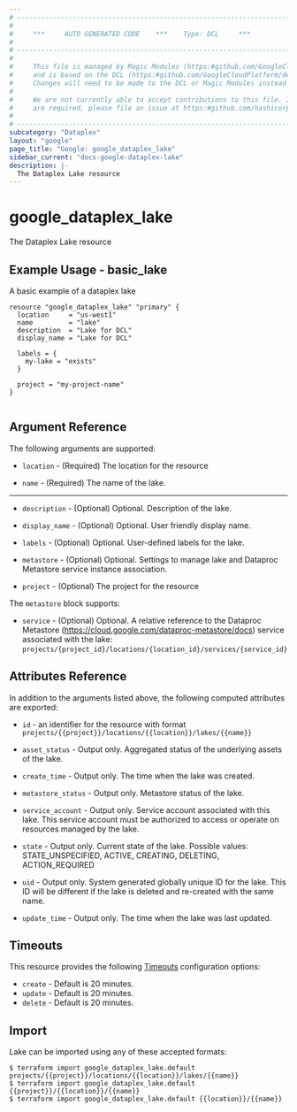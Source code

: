 ```yaml
---
# ----------------------------------------------------------------------------
#
#     ***     AUTO GENERATED CODE    ***    Type: DCL     ***
#
# ----------------------------------------------------------------------------
#
#     This file is managed by Magic Modules (https:#github.com/GoogleCloudPlatform/magic-modules)
#     and is based on the DCL (https:#github.com/GoogleCloudPlatform/declarative-resource-client-library).
#     Changes will need to be made to the DCL or Magic Modules instead of here.
#
#     We are not currently able to accept contributions to this file. If changes
#     are required, please file an issue at https:#github.com/hashicorp/terraform-provider-google/issues/new/choose
#
# ----------------------------------------------------------------------------
subcategory: "Dataplex"
layout: "google"
page_title: "Google: google_dataplex_lake"
sidebar_current: "docs-google-dataplex-lake"
description: |-
  The Dataplex Lake resource
---
```


# google_dataplex_lake

The Dataplex Lake resource

## Example Usage - basic_lake
A basic example of a dataplex lake
```hcl
resource "google_dataplex_lake" "primary" {
  location     = "us-west1"
  name         = "lake"
  description  = "Lake for DCL"
  display_name = "Lake for DCL"

  labels = {
    my-lake = "exists"
  }

  project = "my-project-name"
}


```

## Argument Reference

The following arguments are supported:

* `location` -
  (Required)
  The location for the resource
  
* `name` -
  (Required)
  The name of the lake.
  


- - -

* `description` -
  (Optional)
  Optional. Description of the lake.
  
* `display_name` -
  (Optional)
  Optional. User friendly display name.
  
* `labels` -
  (Optional)
  Optional. User-defined labels for the lake.
  
* `metastore` -
  (Optional)
  Optional. Settings to manage lake and Dataproc Metastore service instance association.
  
* `project` -
  (Optional)
  The project for the resource
  


The `metastore` block supports:
    
* `service` -
  (Optional)
  Optional. A relative reference to the Dataproc Metastore (https://cloud.google.com/dataproc-metastore/docs) service associated with the lake: `projects/{project_id}/locations/{location_id}/services/{service_id}`
    
## Attributes Reference

In addition to the arguments listed above, the following computed attributes are exported:

* `id` - an identifier for the resource with format `projects/{{project}}/locations/{{location}}/lakes/{{name}}`

* `asset_status` -
  Output only. Aggregated status of the underlying assets of the lake.
  
* `create_time` -
  Output only. The time when the lake was created.
  
* `metastore_status` -
  Output only. Metastore status of the lake.
  
* `service_account` -
  Output only. Service account associated with this lake. This service account must be authorized to access or operate on resources managed by the lake.
  
* `state` -
  Output only. Current state of the lake. Possible values: STATE_UNSPECIFIED, ACTIVE, CREATING, DELETING, ACTION_REQUIRED
  
* `uid` -
  Output only. System generated globally unique ID for the lake. This ID will be different if the lake is deleted and re-created with the same name.
  
* `update_time` -
  Output only. The time when the lake was last updated.
  
## Timeouts

This resource provides the following
[Timeouts](/docs/configuration/resources.html#timeouts) configuration options:

- `create` - Default is 20 minutes.
- `update` - Default is 20 minutes.
- `delete` - Default is 20 minutes.

## Import

Lake can be imported using any of these accepted formats:

```
$ terraform import google_dataplex_lake.default projects/{{project}}/locations/{{location}}/lakes/{{name}}
$ terraform import google_dataplex_lake.default {{project}}/{{location}}/{{name}}
$ terraform import google_dataplex_lake.default {{location}}/{{name}}
```



